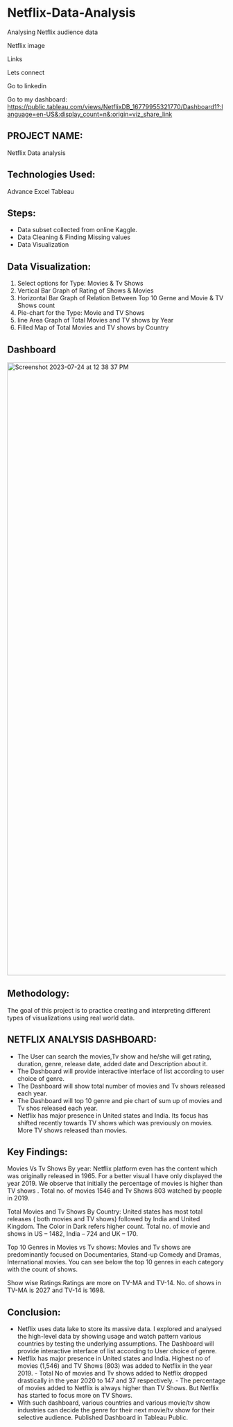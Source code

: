 # Netflix-Data-Analysis
Analysing Netflix audience data


Netflix image


Links

Lets connect 

Go to linkedin

Go to my dashboard: https://public.tableau.com/views/NetflixDB_16779955321770/Dashboard1?:language=en-US&:display_count=n&:origin=viz_share_link

## PROJECT NAME:
Netflix Data analysis

## Technologies Used:
Advance Excel
Tableau

## Steps:
* Data subset collected from online Kaggle.
* Data Cleaning & Finding Missing values
* Data Visualization

## Data Visualization:
1) Select options for Type: Movies & Tv Shows
2) Vertical Bar Graph of Rating of Shows & Movies
3) Horizontal Bar Graph of Relation Between Top 10 Gerne and Movie & TV Shows count
4) Pie-chart for the Type: Movie and TV Shows
5) line Area Graph of Total Movies and TV shows by Year
6) Filled Map of Total Movies and TV shows by Country

## Dashboard

<img width="1411" alt="Screenshot 2023-07-24 at 12 38 37 PM" src="https://github.com/SaraKarsa/Netflix-Data-Analysis/assets/132733506/0a57de60-abcd-4fdc-bf7e-4918fa1c8dc3">


## Methodology:

The goal of this project is to practice creating and interpreting different types of visualizations using real world data. 


## NETFLIX ANALYSIS DASHBOARD:
* The User can search the movies,Tv show and he/she will get rating, duration, genre, release date, added date and Description about it.
* The Dashboard will provide interactive interface of list according to user choice of genre.
* The Dashboard will show total number of movies and Tv shows released each year.
* The Dashboard will top 10 genre and pie chart of sum up of movies and Tv shos released each year.
* Netflix has major presence in United states and India. Its focus has shifted recently towards TV shows which was previously on movies. More TV shows released than movies.

## Key Findings:
Movies Vs Tv Shows By year: Netflix platform even has the content which was originally released in 1965. For a better visual I have only displayed the  year 2019. We observe that initially the percentage of movies is higher than TV shows . Total no. of movies 1546 and Tv Shows 803 watched by people in 2019.

Total Movies and Tv Shows By Country: United states has most total releases ( both movies and TV shows) followed by India and United Kingdom. The Color in Dark refers higher count.  Total no. of movie and shows in US – 1482, India – 724 and  UK – 170.

Top 10 Genres in Movies vs Tv shows: Movies and Tv shows are predominantly focused on Documentaries, Stand-up Comedy and Dramas, International movies. You can see below the top 10 genres in each category with the count of shows. 

Show wise Ratings:Ratings are more on TV-MA and TV-14. No. of shows in TV-MA is 2027 and TV-14 is 1698.


## Conclusion:

   * Netflix uses data lake to store its massive data. I explored and analysed the high-level data by showing usage and watch pattern various countries by testing the underlying assumptions. The Dashboard will provide interactive interface of list according to User choice of genre. 
   * Netflix has major presence in United states and India. Highest no of movies (1,546) and TV Shows (803) was added to Netflix in the year 2019. - Total No of movies and Tv shows added to Netflix dropped drastically in the year 2020 to 147 and 37 respectively. - The percentage of movies added to Netflix is always higher than TV Shows. But Netflix has started to focus more on TV Shows. 
   * With such dashboard, various countries and various movie/tv show industries can decide the genre for their next movie/tv show for their selective audience. Published Dashboard in Tableau Public. 






